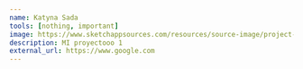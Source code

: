 ```yaml
---
name: Katyna Sada
tools: [nothing, important]
image: https://www.sketchappsources.com/resources/source-image/project-neon-groove-music-ui.png
description: MI proyectooo 1 
external_url: https://www.google.com
---
```

